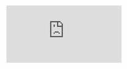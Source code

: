 <figure><embed src="https://wakatime.com/share/@jultty/966eef0c-f0a7-44c2-82bd-746bf5eb2563.svg"></embed></figure>
